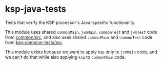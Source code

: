 # ksp-java-tests

Tests that verify the KSP processor's Java-specific functionality.

This module uses shared `commonMain`, `jvmMain`, `commonTest` and `jvmTest` code from [common/src](../common/src), and also uses shared `commonMain` and `commonTest` code from [ksp-common-tests/src](../ksp-common-tests/src).

This module exists because we want to apply `ksp` only to `jvmMain` code, and we can't do that while also applying `ksp` to `commonMain` code.
